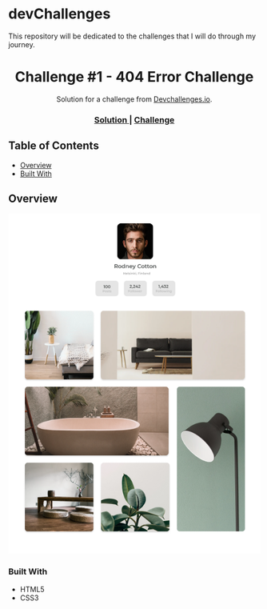 # devChallenges 
This repository will be dedicated to the challenges that I will do through my journey. 

<h1 align="center">Challenge #1 - 404 Error Challenge</h1>

<div align="center">
   Solution for a challenge from  <a href="http://devchallenges.io" target="_blank">Devchallenges.io</a>.
</div>

<div align="center">
  <h3>
    <a href="https://devchallenges.io/portfolio/sl1mSha4dey">
      Solution
    </a>
    <span> | </span>
    <a href="https://devchallenges.io/solutions/By13yFH7vEcSaI4TZBtm">
      Challenge
    </a>
  </h3>
</div>

<!-- TABLE OF CONTENTS -->

## Table of Contents

- [Overview](#overview)
- [Built With](#built-with)

<!-- OVERVIEW -->

## Overview

<div align="center"> <img src="https://github.com/sl1mSha4dey/devChallenges/blob/404-error-challenge/imgs/overview.png" /> </div>

### Built With

- HTML5
- CSS3

